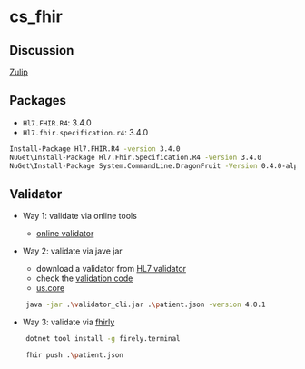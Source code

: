 # cs_fhir

## Discussion

[Zulip](https://chat.fhir.org/)

## Packages

- `Hl7.FHIR.R4`: 3.4.0
- `Hl7.fhir.specification.r4`: 3.4.0

```sh
Install-Package Hl7.FHIR.R4 -version 3.4.0
NuGet\Install-Package Hl7.Fhir.Specification.R4 -Version 3.4.0
NuGet\Install-Package System.CommandLine.DragonFruit -Version 0.4.0-alpha.22272.1
```

## Validator

- Way 1: validate via online tools
    - [online validator](https://inferno.healthit.gov/validator/)

- Way 2: validate via jave jar
    - download a validator from [HL7 validator](https://hl7.org/fhir/validator/)
    - check the [validation code](https://hl7.org/fhir/R4/validation.html)
    - [us.core](https://www.hl7.org/fhir/us/core/StructureDefinition-us-core-patient.html)
```sh
    java -jar .\validator_cli.jar .\patient.json -version 4.0.1
```

- Way 3: validate via [fhirly](https://simplifier.net/downloads/firely-terminal)

```sh
    dotnet tool install -g firely.terminal
```

```sh
    fhir push .\patient.json
```